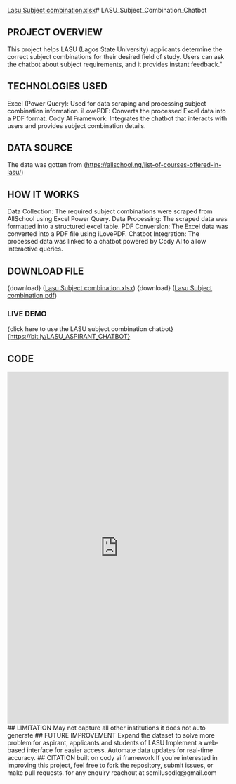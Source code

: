 [Lasu Subject combination.xlsx](https://github.com/user-attachments/files/18951750/Lasu.Subject.combination.xlsx)# LASU_Subject_Combination_Chatbot
## PROJECT OVERVIEW
This project helps LASU (Lagos State University) applicants determine the correct subject combinations for their desired field of study. Users can ask the chatbot about subject requirements, and it provides instant feedback."
## TECHNOLOGIES USED
Excel (Power Query): Used for data scraping and processing subject combination information. 
iLovePDF: Converts the processed Excel data into a PDF format.
Cody AI Framework: Integrates the chatbot that interacts with users and provides subject combination details.
## DATA SOURCE 
The data was gotten from (https://allschool.ng/list-of-courses-offered-in-lasu/)
## HOW IT WORKS
Data Collection: The required subject combinations were scraped from AllSchool using Excel Power Query.
Data Processing: The scraped data was formatted into a structured excel table.
PDF Conversion: The Excel data was converted into a PDF file using iLovePDF. 
Chatbot Integration: The processed data was linked to a chatbot powered by Cody AI to allow interactive queries.
## DOWNLOAD FILE
{download} ([Lasu Subject combination.xlsx](https://github.com/user-attachments/files/18951760/Lasu.Subject.combination.xlsx))
{download} ([Lasu Subject combination.pdf](https://github.com/user-attachments/files/18951762/Lasu.Subject.combination.pdf))
### LIVE DEMO 
{click here to use the LASU subject combination chatbot} {https://bit.ly/LASU_ASPIRANT_CHATBOT}
## CODE
<iframe src="https://embed.cody.bot/9e496cd1-5a8f-42b3-9447-f8e5405fcf9e" style="border:0px;" name="codyai" scrolling="no" frameborder="1" marginheight="0" marginwidth="0" height="800px" width="100%" allowfullscreen></iframe>
## LIMITATION
May not capture all other institutions 
it does not auto generate
## FUTURE IMPROVEMENT
Expand the dataset to solve more problem for aspirant, applicants and students of LASU
Implement a web-based interface for easier access.
Automate data updates for real-time accuracy.
## CITATION
built on cody ai framework
If you're interested in improving this project, feel free to fork the repository, submit issues, or make pull requests.
for any enquiry reachout at semilusodiq@gmail.com
